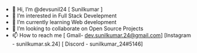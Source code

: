 - 👋 Hi, I’m @devsunil24 [ Sunilkumar ]
- 👀 I’m interested in Full Stack Develepment
- 🌱 I’m currently learning Web development 
- 💞️ I’m looking to collaborate on Open Source Projects
- 📫 How to reach me [ Gmail- dev.sunilkumar.24@gmail.com] [Instagram - sunilkumar.sk.24] [ Discord - sunilkumar_24#5146] 

<!---
devsunil24/devsunil24 is a ✨ special ✨ repository because its `README.md` (this file) appears on your GitHub profile.
You can click the Preview link to take a look at your changes.
--->
